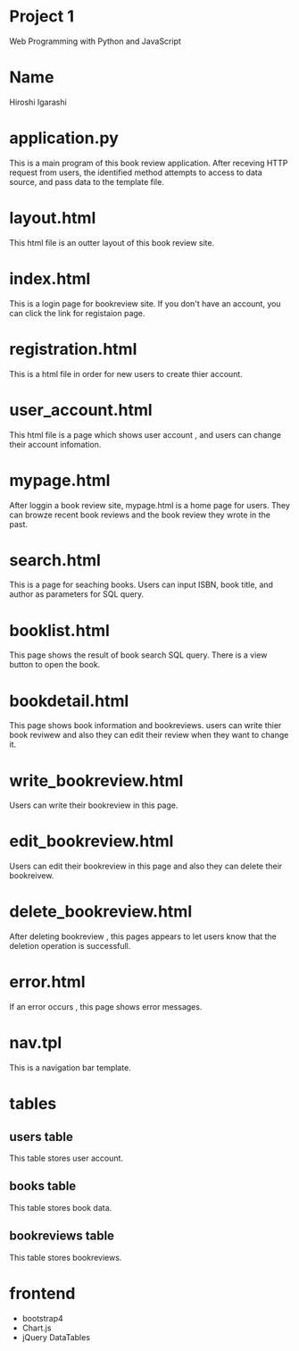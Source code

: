 # Project 1
Web Programming with Python and JavaScript

# Name
Hiroshi Igarashi

# application.py  
This is a main program of this book review application.
After receving HTTP request from users, the identified method attempts to access to data source, and pass data to the template file.

# layout.html
This html file is an outter layout of this book review site.

# index.html  
This is a login page for bookreview site.
If you don't have an account, you can click the link for registaion page.

# registration.html
This is a html file in order for new users to create thier account.

# user_account.html
This html file is a page which shows user account , and users can change their account infomation.

# mypage.html
After loggin a book review site, mypage.html is a home page for users.
They can browze recent book reviews and the book review they wrote in the past.

# search.html
This is a page for seaching books. Users can input ISBN, book title, and author as parameters for SQL query.

# booklist.html
This page shows the result of book search SQL query.
There is a view button to open the book.

# bookdetail.html
This page shows book information and bookreviews.
users can write thier book reviwew and also they can edit their review when they want to change it.

# write_bookreview.html
Users can write their bookreview in this page.

# edit_bookreview.html
Users can edit their bookreview in this page and also they can delete their bookreivew.

# delete_bookreview.html
After deleting bookreview , this pages appears to let users know that the deletion operation is successfull.

# error.html
If an error occurs , this page shows error messages.

# nav.tpl
This is a navigation bar template.

# tables
## users table
This table stores user account. 

## books table
This table stores book data.

## bookreviews table
This table stores bookreviews.

# frontend
- bootstrap4
- Chart.js
- jQuery DataTables
